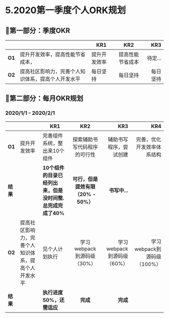 # 5.2020第一季度个人ORK规划

## 🥗第一部分：季度OKR

|        |   |  KR1        | KR2          | KR3  |
 --------|---| ------------- |:-------------:| -----:|
| **O1** | 提升开发效率，提高性能节省成本， | 提升开发效率 | 提高性能节省成本 | 待定... |
| **O2** | 提高社区影响力，完善个人知识体系，提高个人开发水平 | 每日坚持 | 每日坚持 | 每日坚持 |

## 🍳第二部分：每月OKR规划

### 2020/1/1 - 2020/2/1

|        |   |  KR1        | KR2          | KR3  | KR4  |
 --------|---| ------------- |:-------------:| -----:| -----:|
| **O1** | 提升开发效率 | 完善组件系统，整出来10个组件 | 探索辅助书写代码程序的可行性 | 辅助书写程序，尝试创建 | 完善，优化 开发效率体系结构 |
| **结果** |  | **10个组件的目录已经列出来，但是没时间整. 总完成完成了40%** | **可行，但是提效有限（20% - 50%）** | **书写中...** |  |
| **O2** | 提高社区影响力，完善个人知识体系，提高个人开发水平 | 见个人计划执行 |  学习webpack到源码级（30%） | 学习webpack到源码级（60%） | 学习webpack到源码级（100%） |
| **结果** |  | **执行进度50%，还需适应** | **完成**  |  **完成** |  |